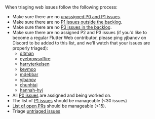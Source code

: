 When triaging web issues follow the following process:

* Make sure there are no [unassigned P0 and P1 issues](https://github.com/flutter/flutter/issues?q=is%3Aopen+is%3Aissue+label%3Ateam-web+label%3AP1%2CP0+no%3Aassignee).
* Make sure there are no [P1 issues outside the backlog](https://github.com/flutter/flutter/issues?q=is%3Aopen+is%3Aissue+label%3Ateam-web+label%3AP1%2CP0+-project%3Aflutter%2F41+).
* Make sure there are no [P3 issues in the backlog](https://github.com/flutter/flutter/issues?q=is%3Aopen+is%3Aissue+project%3Aflutter%2F41+label%3AP3).
* Make sure there are no assigned P2 and P3 issues (if you'd like to become a regular Flutter Web contributor, please ping yjbanov on Discord to be added to this list, and we'll watch that your issues are properly triaged):
  * [ditman](https://github.com/flutter/flutter/issues?q=is%3Aopen+is%3Aissue+label%3Ateam-web+label%3AP2%2CP3+assignee%3Aditman)
  * [eyebrowsoffire](https://github.com/flutter/flutter/issues?q=is%3Aopen+is%3Aissue+label%3Ateam-web+label%3AP2%2CP3+assignee%3Aeyebrowsoffire)
  * [harryterkelsen](https://github.com/flutter/flutter/issues?q=is%3Aopen+is%3Aissue+label%3Ateam-web+label%3AP2%2CP3+assignee%3Aharryterkelsen)
  * [kevmoo](https://github.com/flutter/flutter/issues?q=is%3Aopen+is%3Aissue+label%3Ateam-web+label%3AP2%2CP3+assignee%3Akevmoo)
  * [mdebbar](https://github.com/flutter/flutter/issues?q=is%3Aopen+is%3Aissue+label%3Ateam-web+label%3AP2%2CP3+assignee%3Amdebbar)
  * [yjbanov](https://github.com/flutter/flutter/issues?q=is%3Aopen+is%3Aissue+label%3Ateam-web+label%3AP2%2CP3+assignee%3Ayjbanov)
  * [chunhtai](https://github.com/flutter/flutter/issues?q=is%3Aopen+is%3Aissue+label%3Ateam-web+label%3AP2%2CP3+assignee%3Achunhtai)
  * [hannah-hyj](https://github.com/flutter/flutter/issues?q=is%3Aopen+is%3Aissue+label%3Ateam-web+label%3AP2%2CP3+assignee%3Ahannah-hyj)
* All [P0 issues](https://github.com/flutter/flutter/issues?q=is%3Aopen+is%3Aissue+label%3Ateam-web+label%3AP0) are assigned and being worked on.
* The list of [P1 issues](https://github.com/flutter/flutter/issues?q=is%3Aopen+is%3Aissue+label%3Ateam-web+label%3AP1) should be manageable (<30 issues)
* [List of open PRs](https://github.com/pulls?q=is%3Aopen+is%3Apr+archived%3Afalse+user%3Aflutter+sort%3Aupdated-asc+label%3Aplatform-web) should be manageable (<15).
* Triage [untriaged issues](https://github.com/flutter/flutter/issues?q=is%3Aissue+is%3Aopen+label%3Ateam-web%2Cfyi-web+-label%3Atriaged-web+no%3Aassignee+-label%3A%22will+need+additional+triage%22+sort%3Aupdated-asc+-label%3A%22waiting+for+customer+response%22+)

